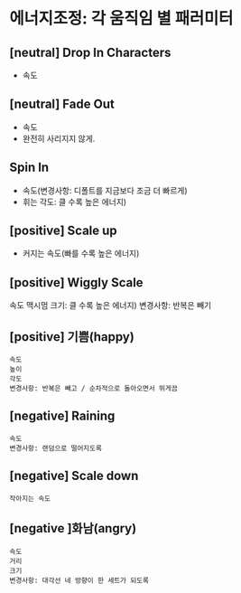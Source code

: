 # 에너지조정: 각 움직임 별 패러미터

## [neutral] Drop In Characters
- 속도

## [neutral] Fade Out
- 속도 
- 완전히 사리지지 않게.

## Spin In
 - 속도(변경사항: 디폴트를 지금보다 조금 더 빠르게)
 - 휘는 각도: 클 수록 높은 에너지)

## [positive] Scale up
- 커지는 속도(빠를 수록 높은 에너지)

## [positive] Wiggly Scale

속도
맥시멈 크기: 클 수록 높은 에너지)
변경사항: 반복은 빼기
## [positive] 기쁨(happy)
	속도
	높이
	각도
	변경사항: 반복은 빼고 / 순차적으로 돌아오면서 뛰게끔
## [negative] Raining
	속도
	변경사항: 랜덤으로 떨어지도록
## [negative] Scale down

	작아지는 속도
## [negative ]화남(angry)
	속도
	거리
	크기
	변경사항: 대각선 네 방향이 한 세트가 되도록